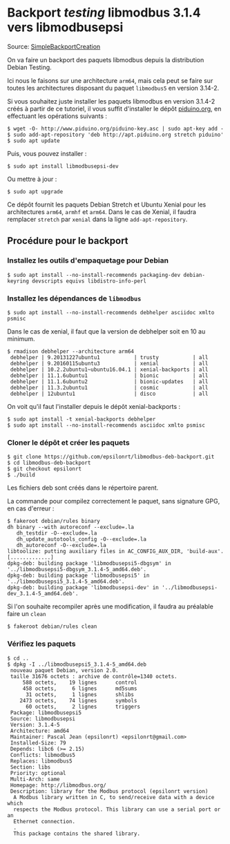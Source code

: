 # Backport _testing_ libmodbus 3.1.4 vers libmodbusepsi

Source: [SimpleBackportCreation](https://wiki.debian.org/fr/SimpleBackportCreation)

On va faire un backport des paquets  libmodbus depuis la distribution Debian 
Testing.  

Ici nous le faisons sur une architecture `arm64`, mais cela peut se faire sur 
toutes les architectures disposant du paquet `libmodbus5` en version 3.14-2.

Si vous souhaitez juste installer les paquets libmodbus en version 3.1.4-2 créés à 
partir de ce tutoriel, il vous suffit d'installer le dépôt 
[piduino.org](http://apt.piduino.org), en effectuant les opérations suivants :

    $ wget -O- http://www.piduino.org/piduino-key.asc | sudo apt-key add -
    $ sudo add-apt-repository 'deb http://apt.piduino.org stretch piduino'
    $ sudo apt update

Puis, vous pouvez installer :

    $ sudo apt install libmodbusepsi-dev

Ou mettre à jour :

    $ sudo apt upgrade

Ce dépôt fournit les paquets Debian Stretch et Ubuntu Xenial pour les 
architectures `arm64`, `armhf` et `arm64`. Dans le cas de Xenial, il faudra 
remplacer `stretch` par `xenial` dans la ligne `add-apt-repository`.

## Procédure pour le backport

### Installez les outils d'empaquetage pour Debian

    $ sudo apt install --no-install-recommends packaging-dev debian-keyring devscripts equivs libdistro-info-perl

### Installez les dépendances de `libmodbus`

    $ sudo apt install --no-install-recommends debhelper asciidoc xmlto psmisc

Dans le cas de xenial, il faut que la version de debhelper soit en 10 au 
minimum.

    $ rmadison debhelper --architecture arm64
     debhelper | 9.20131227ubuntu1           | trusty           | all
     debhelper | 9.20160115ubuntu3           | xenial           | all
     debhelper | 10.2.2ubuntu1~ubuntu16.04.1 | xenial-backports | all
     debhelper | 11.1.6ubuntu1               | bionic           | all
     debhelper | 11.1.6ubuntu2               | bionic-updates   | all
     debhelper | 11.3.2ubuntu1               | cosmic           | all
     debhelper | 12ubuntu1                   | disco            | all

On voit qu'il faut l'installer depuis le dépôt xenial-backports :

    $ sudo apt install -t xenial-backports debhelper
    $ sudo apt install --no-install-recommends asciidoc xmlto psmisc


### Cloner le dépôt et créer les paquets

    $ git clone https://github.com/epsilonrt/libmodbus-deb-backport.git
    $ cd libmodbus-deb-backport
    $ git checkout epsilonrt
    $ ./build

Les fichiers deb sont créés dans le répertoire parent.

La commande pour compilez correctement le paquet, sans signature GPG, en cas d'erreur :

    $ fakeroot debian/rules binary
    dh binary --with autoreconf --exclude=.la
       dh_testdir -O--exclude=.la
       dh_update_autotools_config -O--exclude=.la
       dh_autoreconf -O--exclude=.la
    libtoolize: putting auxiliary files in AC_CONFIG_AUX_DIR, 'build-aux'.
    [.............]
    dpkg-deb: building package 'libmodbusepsi5-dbgsym' in '../libmodbusepsi5-dbgsym_3.1.4-5_amd64.deb'.
    dpkg-deb: building package 'libmodbusepsi5' in '../libmodbusepsi5_3.1.4-5_amd64.deb'.
    dpkg-deb: building package 'libmodbusepsi-dev' in '../libmodbusepsi-dev_3.1.4-5_amd64.deb'.

Si l'on souhaite recompiler après une modification, il faudra au préalable faire un `clean`

    $ fakeroot debian/rules clean


### Vérifiez les paquets

    $ cd ..
    $ dpkg -I ../libmodbusepsi5_3.1.4-5_amd64.deb 
     nouveau paquet Debian, version 2.0.
     taille 31676 octets : archive de contrôle=1340 octets.
         588 octets,    19 lignes      control              
         458 octets,     6 lignes      md5sums              
          31 octets,     1 lignes      shlibs               
        2473 octets,    74 lignes      symbols              
          60 octets,     2 lignes      triggers             
     Package: libmodbusepsi5
     Source: libmodbusepsi
     Version: 3.1.4-5
     Architecture: amd64
     Maintainer: Pascal Jean (epsilonrt) <epsilonrt@gmail.com>
     Installed-Size: 79
     Depends: libc6 (>= 2.15)
     Conflicts: libmodbus5
     Replaces: libmodbus5
     Section: libs
     Priority: optional
     Multi-Arch: same
     Homepage: http://libmodbus.org/
     Description: library for the Modbus protocol (epsilonrt version)
      A Modbus library written in C, to send/receive data with a device which
      respects the Modbus protocol. This library can use a serial port or an
      Ethernet connection.
      .
      This package contains the shared library.


